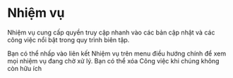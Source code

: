 # Nhiệm vụ

Nhiệm vụ cung cấp quyền truy cập nhanh vào các bản cập nhật và các công việc nổi bật trong quy trình biên tập.

Bạn có thể nhấp vào liên kết Nhiệm vụ trên menu điều hướng chính để xem mọi nhiệm vụ đang chờ xử lý. Bạn có thể xóa Công việc khi chúng không còn hữu ích
